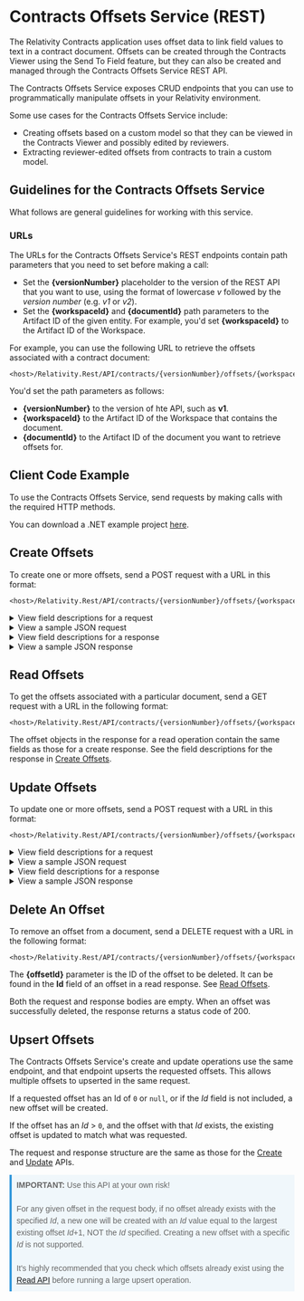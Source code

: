 # Contracts Offsets Service (REST)
The Relativity Contracts application uses offset data to link field values to text in a contract document. Offsets can be created through the Contracts Viewer using the Send To Field feature, but they can also be created and managed through the Contracts Offsets Service REST API.

The Contracts Offsets Service exposes CRUD endpoints that you can use to programmatically manipulate offsets in your Relativity environment.

Some use cases for the Contracts Offsets Service include:
* Creating offsets based on a custom model so that they can be viewed in the Contracts Viewer and possibly edited by reviewers.
* Extracting reviewer-edited offsets from contracts to train a custom model.

## Guidelines for the Contracts Offsets Service
What follows are general guidelines for working with this service.

### URLs
The URLs for the Contracts Offsets Service's REST endpoints contain path parameters that you need to set before making a call:
* Set the **{versionNumber}** placeholder to the version of the REST API that you want to use, using the format of lowercase *v* followed by the *version number* (e.g. *v1* or *v2*).
* Set the **{workspaceId}** and **{documentId}** path parameters to the Artifact ID of the given entity. For example, you'd set **{workspaceId}** to the Artifact ID of the Workspace.

For example, you can use the following URL to retrieve the offsets associated with a contract document:
```
<host>/Relativity.Rest/API/contracts/{versionNumber}/offsets/{workspaceId}/document/{documentId}
```
You'd set the path parameters as follows:
* **{versionNumber}** to the version of hte API, such as **v1**.
* **{workspaceId}** to the Artifact ID of the Workspace that contains the document.
* **{documentId}** to the Artifact ID of the document you want to retrieve offsets for.

## Client Code Example
To use the Contracts Offsets Service, send requests by making calls with the required HTTP methods.

You can download a .NET example project [here](https://raw.githubusercontent.com/relativitydev/relativity-contracts-documentation-public/main/Examples/OffsetsAndHOcrApis.zip).

## Create Offsets
To create one or more offsets, send a POST request with a URL in this format:
```
<host>/Relativity.Rest/API/contracts/{versionNumber}/offsets/{workspaceId}/document/{documentId}
```

<details>
<summary>View field descriptions for a request</summary>

The body of the request must contain an **Offsets** field, which is an array of objects defining the offsets you want to create.

An offset contains the following fields:
* **Id** - (Optional) An ID uniquely identifying the offset. To create a new offset, this should be omitted or set to `0` or `null`.
    * **IMPORTANT:** If you are intending to create a new offset, this should NEVER be set to anything other than `0` or `null`. Creating new offsets with specific IDs is not supported, and attempting to do so will result in either an existing offset being updated (if one with the *Id* already exists) or a new offset being created with an *Id* equal to the largest existing offset *Id*+1, NOT the *Id* specified.
* **DocumentId** - The Artifact ID of the document that the offset should be associated with. This must match the document ID in the URL.
* **FieldId** - The Artifact ID of the field the offset is associated with.
* **AssociatedArtifactId** - If the offset is associated with a multi-object field, the Artifact ID of an object to be selected. Otherwise, this should contain the same value as the *DocumentId* field.
    * To select more than one object, create multiple offsets with the same document ID and field ID, setting the *AssociatedArtifactId* field on each offset to the Artifact ID of the object you want to select.
* **ChoiceId** - (Optional) The Artifact ID of a choice to associate the offset with. This can be used to correlate different offsets that share the same document, field, and choice IDs.
* **Offset** - The position in the document where the offset's text starts, given in number of characters since the beginning of the document.
* **Length** - The text length of the offset, given in number of characters.
* **Height** - (Optional) The height of the offset's text as a percentage of the document image's height. The value can be either `null` or a positive decimal number.
* **Width** - (Optional) The width of the offset's text as a percentage of the document image's width. The value can be either `null` or a positive decimal number.
* **Left** - (Optional) How far from the left edge of the document image the start of the offset's text is as a percentage of the document image's width. The value can be either `null` or a a non-negative decimal number.
* **Top** - (Optional) How far from the top edge of the document image the start of the offset's text is as a percentage of the document image's height. The value can be either `null` or a non-negative decimal number.
* **PageNumber** - (Optional) The page number of the document where the offset's text is found. The value can be either `null` or a positive integer greater than or equal to 1.

<div style="background-color: #f0f7fb; border-left: solid 4px #3498db; overflow: hidden; padding: 0.6em; font-size: 1em; line-height: 1.5em; page-break-inside: avoid; color: #666666; font-weight: 400; font-family: proxima-nova, arial, sans-serif;">
<b>Note:</b> The position and size of an offset's associated text can be defined one of two ways:
<ol>
    <li>By providing values for <b>Offset</b> and <b>Length</b>.</li>
    <li>By providing values for <b>Height</b>, <b>Width</b>, <b>Left</b>, <b>Top</b>, and <b>PageNumber</b>.</li>
</ol>
If no value is provided for <b>Length</b>, values must be provided for <b>Height</b>, <b>Width</b>, <b>Left</b>, <b>Top</b>, and <b>PageNumber</b>.
</div>
</details>

<details>
<summary>View a sample JSON request</summary>

``` json
{
    "Offsets": [
        {
            "Id": 0,
            "DocumentId": 1041445,
            "FieldId": 1042006,
            "AssociatedArtifactId": 1041445,
            "ChoiceId": null,
            "Offset": 489,
            "Length": 211,
            "Height": null,
            "Width": null,
            "Left": null,
            "Top": null,
            "PageNumber": null
        },
        {
            "DocumentId": 1041445,
            "FieldId": 1042012,
            "AssociatedArtifactId": 1041445,
            "Offset": 14,
            "Length": 104,
        }
    ]
}
```
</details>

<details>
<summary>View field descriptions for a response</summary>

The body of the response contains an array of objects defining the offsets that were successfully created or updated (see [Upsert Offsets](#upsert-offsets) for more info on why the create endpoint works this way).

Each offset object in the response contains the following fields (fields marked with * will be omitted from an offset object if their value is `null`):
* **Id** - An ID uniquely identifying the offset.
* **DocumentId** - The Artifact ID of the document that the offset is associated with.
* **FieldId** - The Artifact ID of the field the offset is associated with.
* **AssociatedArtifactId** - If this field does not contain the same value as the *DocumentId* field, the offset is associated with a multi-object field and its value is the Artifact ID of a selected object. Otherwise, this contains the same value as the *DocumentId* field.
    * For more information on how this field behaves for multi-object fields, see its description in the section above about the request.
* **ChoiceId*** - The Artifact ID of the choice the offset is associated with. If not set, its value is `null`.
  * This can be used to correlate different offsets that share the same document, field, and choice IDs.
* **Offset** - The position where the offset's text starts in the document, given in number of characters since the beginning of the document.
* **Length** - The text length of the offset, given in number of characters.
* **Height*** - The height of the offset's text as a percentage of the document image's height.
* **Width*** - The width of the offset's text as a percentage of the document image's width.
* **Left*** - How far from the left edge of the document image the start of the offset's text is as a percentage of the document image's width.
* **Top*** - How far from the top edge of the document image the start of the offset's text is as a percentage of the document image's height.
* **PageNumber*** - The page number of the document where the offset's text is found. Page numbers start at 1.
</details>

<details>
<summary>View a sample JSON response</summary>

``` json
[
    {
        "Id": 9,
        "DocumentId": 1041445,
        "FieldId": 1042006,
        "AssociatedArtifactId": 1041445,
        "Offset": 489,
        "Length": 211
    },
    {
        "Id": 10,
        "DocumentId": 1041445,
        "FieldId": 1042006,
        "AssociatedArtifactId": 1041445,
        "Offset": 14,
        "Length": 104
    }
]
```
</details>

## Read Offsets
To get the offsets associated with a particular document, send a GET request with a URL in the following format:
```
<host>/Relativity.Rest/API/contracts/{versionNumber}/offsets/{workspaceId}/document/{documentId}
```
The offset objects in the response for a read operation contain the same fields as those for a create response. See the field descriptions for the response in [Create Offsets](#create-offsets).

## Update Offsets
To update one or more offsets, send a POST request with a URL in this format:
```
<host>/Relativity.Rest/API/contracts/{versionNumber}/offsets/{workspaceId}/document/{documentId}
```

<details>
<summary>View field descriptions for a request</summary>

The body of the request must contain an **Offsets** field, which is an array of objects defining the offsets you want to update and the state you want them to be in after the update.

An offset contains the following fields:
* **Id** - An integer ID uniquely identifying the offset.
    * **IMPORTANT:** If no offset already exists with the specified *Id*, a new one will be created with an *Id* value equal to the largest existing offset *Id*+1, NOT the *Id* specified. If it's important to your use case that new offsets not be accidentally created this way, it's highly recommended you check which offsets already exist using the [read API](#read-offsets) before attempting to update.
* **DocumentId** - The Artifact ID of the document that the offset should be associated with. This must match the document ID in the URL.
* **FieldId** - The Artifact ID of the field the offset is associated with.
* **AssociatedArtifactId** - If the offset is associated with a multi-object field, the Artifact ID of an object to be selected. Otherwise, this should contain the same value as the *DocumentId* field.
    * For more information on how this works, see the request *AssociatedArtifactId* field description for the [Create API](#create-offsets).
* **ChoiceId** - (Optional) The Artifact ID of a choice to associate the offset with. This can be used to correlate different offsets that share the same document, field, and choice IDs.
* **Offset** - The position in the document where the offset's text starts, given in number of characters since the beginning of the document.
* **Length** - The text length of the offset, given in number of characters.
* **Height** - (Optional) The height of the offset's text as a percentage of the document image's height. The value can be either `null` or a positive decimal number.
* **Width** - (Optional) The width of the offset's text as a percentage of the document image's width. The value can be either `null` or a positive decimal number.
* **Left** - (Optional) How far from the left edge of the document image the start of the offset's text is as a percentage of the document image's width. The value can be either `null` or a a non-negative decimal number.
* **Top** - (Optional) How far from the top edge of the document image the start of the offset's text is as a percentage of the document image's height. The value can be either `null` or a non-negative decimal number.
* **PageNumber** - (Optional) The page number of the document where the offset's text is found. The value can be either `null` or a positive integer greater than or equal to 1.

<div style="background-color: #f0f7fb; border-left: solid 4px #3498db; overflow: hidden; padding: 0.6em; font-size: 1em; line-height: 1.5em; page-break-inside: avoid; color: #666666; font-weight: 400; font-family: proxima-nova, arial, sans-serif;">
<b>Note:</b> The position and size of an offset's associated text can be defined one of two ways:
<ol>
    <li>By providing values for <b>Offset</b> and <b>Length</b>.</li>
    <li>By providing values for <b>Height</b>, <b>Width</b>, <b>Left</b>, <b>Top</b>, and <b>PageNumber</b>.</li>
</ol>
If no value is provided for <b>Length</b>, values must be provided for <b>Height</b>, <b>Width</b>, <b>Left</b>, <b>Top</b>, and <b>PageNumber</b>.
</div>
</details>

<details>
<summary>View a sample JSON request</summary>

``` json
{
    "Offsets": [
        {
            "Id": 12,
            "DocumentId": 1041445,
            "FieldId": 1042006,
            "AssociatedArtifactId": 1041445,
            "ChoiceId": null,
            "Offset": 489,
            "Length": 211,
            "Height": null,
            "Width": null,
            "Left": null,
            "Top": null,
            "PageNumber": null
        },
        {
            "Id": 3,
            "DocumentId": 1041445,
            "FieldId": 1042012,
            "AssociatedArtifactId": 1041445,
            "ChoiceId": 1042316,
            "Offset": 14,
            "Length": 104,
        }
    ]
}
```
</details>

<details>
<summary>View field descriptions for a response</summary>
The body of the response contains an array of objects defining the offsets that were successfully created or updated (see [Upsert Offsets](#upsert-offsets) for more info on why the update endpoint works this way).

Each offset object in the response contains the following fields (fields marked with * will be omitted from an offset object if their value is `null`):
* **Id** - An ID uniquely identifying the offset.
* **DocumentId** - The Artifact ID of the document that the offset is associated with.
* **FieldId** - The Artifact ID of the field the offset is associated with.
* **AssociatedArtifactId** - If this field does not contain the same value as the *DocumentId* field, the offset is associated with a multi-object field and its value is the Artifact ID of a selected object. Otherwise, this contains the same value as the *DocumentId* field.
    * For more information on how this field behaves for multi-object fields, see its description in the section above about the request.
* **ChoiceId*** - The Artifact ID of the choice the offset is associated with. If not set, its value is `null`.
  * This can be used to correlate different offsets that share the same document, field, and choice IDs.
* **Offset** - The position where the offset's text starts in the document, given in number of characters since the beginning of the document.
* **Length** - The text length of the offset, given in number of characters.
* **Height*** - The height of the offset's text as a percentage of the document image's height.
* **Width*** - The width of the offset's text as a percentage of the document image's width.
* **Left*** - How far from the left edge of the document image the start of the offset's text is as a percentage of the document image's width.
* **Top*** - How far from the top edge of the document image the start of the offset's text is as a percentage of the document image's height.
* **PageNumber*** - The page number of the document where the offset's text is found. Page numbers start at 1.
</details>

<details>
<summary>View a sample JSON response</summary>

``` json
[
    {
        "Id": 9,
        "DocumentId": 1041445,
        "FieldId": 1042006,
        "AssociatedArtifactId": 1041445,
        "Offset": 489,
        "Length": 211
    },
    {
        "Id": 10,
        "DocumentId": 1041445,
        "FieldId": 1042006,
        "AssociatedArtifactId": 1041445,
        "Offset": 14,
        "Length": 104
    }
]
```
</details>

## Delete An Offset
To remove an offset from a document, send a DELETE request with a URL in the following format:
```
<host>/Relativity.Rest/API/contracts/{versionNumber}/offsets/{workspaceId}/document/{documentId}/{offsetId}
```
The **{offsetId}** parameter is the ID of the offset to be deleted. It can be found in the **Id** field of an offset in a read response. See [Read Offsets](#read-offsets).

Both the request and response bodies are empty. When an offset was successfully deleted, the response returns a status code of 200.

## Upsert Offsets
The Contracts Offsets Service's create and update operations use the same endpoint, and that endpoint upserts the requested offsets. This allows multiple offsets to upserted in the same request.

If a requested offset has an Id of `0` or `null`, or if the *Id* field is not included, a new offset will be created. 

If the offset has an *Id* > `0`, and the offset with that *Id* exists, the existing offset is updated to match what was requested.

The request and response structure are the same as those for the [Create](#create-offsets) and [Update](#update-offsets) APIs.

<div style="background-color: #f0f7fb; border-left: solid 4px #3498db; overflow: hidden; padding: 0.6em; font-size: 1em; line-height: 1.5em; page-break-inside: avoid; color: #666666; font-weight: 400; font-family: proxima-nova, arial, sans-serif;">
<b>IMPORTANT:</b> Use this API at your own risk!
<br/>
<br/>
For any given offset in the request body, if no offset already exists with the specified <i>Id</i>, a new one will be created with an <i>Id</i> value equal to the largest existing offset <i>Id</i>+1, NOT the <i>Id</i> specified. Creating a new offset with a specific <i>Id</i> is not supported.
<br/>
<br/>
It's highly recommended that you check which offsets already exist using the <a href="#read-offsets">Read API</a> before running a large upsert operation.
</div>
